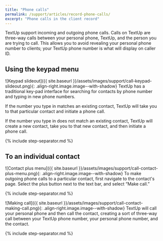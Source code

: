 ```yaml
---
title: "Phone calls"
permalink: /support/articles/record-phone-calls/
excerpt: "Phone calls in the client record"
---
```


TextUp support incoming and outgoing phone calls. Calls on TextUp are three-way calls between your personal phone, TextUp, and the person you are trying to call. This allows you to avoid revealing your personal phone number to clients; your TextUp phone number is what will display on caller ID.

## Using the keypad menu

![Keypad slideout]({{ site.baseurl }}/assets/images/support/call-keypad-slideout.png){: .align-right.image.image--with-shadow} TextUp has a traditional key-pad interface for searching for contacts by phone number and typing in new phone numbers.

If the number you type in matches an existing contact, TextUp will take you to that particular contact and initiate a phone call.

If the number you type in does not match an existing contact, TextUp will create a new contact, take you to that new contact, and then initiate a phone call.

{% include step-separator.md %}

## To an individual contact

![Contact plus menu]({{ site.baseurl }}/assets/images/support/call-contact-plus-menu.png){: .align-right.image.image--with-shadow} To make outgoing phone calls to a particular contact, first navigate to the contact's page. Select the plus button next to the text bar, and select “Make call.”

{% include step-separator.md %}

![Making call]({{ site.baseurl }}/assets/images/support/call-contact-making-call.png){: .align-right.image.image--with-shadow} TextUp will call your personal phone and then call the contact, creating a sort of three-way call between your TextUp phone number, your personal phone number, and the contact.  

{% include step-separator.md %}
